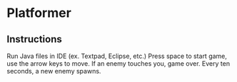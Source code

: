 # Platformer
## Instructions
Run Java files in IDE (ex. Textpad, Eclipse, etc.)
Press space to start game, use the arrow keys to move.
If an enemy touches you, game over.
Every ten seconds, a new enemy spawns.
